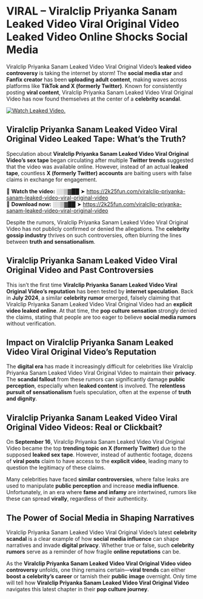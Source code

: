 # VIRAL – Viralclip Priyanka Sanam Leaked Video Viral Original Video Leaked Video Online Shocks Social Media 

Viralclip Priyanka Sanam Leaked Video Viral Original Video’s **leaked video controversy** is taking the internet by storm! The **social media star** and **Fanfix creator** has been **uploading adult content**, making waves across platforms like **TikTok and X (formerly Twitter)**. Known for consistently posting **viral content**, Viralclip Priyanka Sanam Leaked Video Viral Original Video has now found themselves at the center of a **celebrity scandal**.  

[![Watch Leaked Video.](https://miro.medium.com/v2/resize:fit:828/format:webp/1*cilzJN44JGOrTw9NJCrNHA.gif "Watch Leaked Video")](https://2k25fun.com/viralclip-priyanka-sanam-leaked-video-viral-original-video)

## **Viralclip Priyanka Sanam Leaked Video Viral Original Video Leaked Tape: What’s the Truth?**  
Speculation about **Viralclip Priyanka Sanam Leaked Video Viral Original Video’s sex tape** began circulating after multiple **Twitter trends** suggested that the video was available online. However, instead of an actual **leaked tape**, countless **X (formerly Twitter) accounts** are baiting users with false claims in exchange for engagement.  

🔹 **Watch the video:** ░░▒▓██ ➤ https://2k25fun.com/viralclip-priyanka-sanam-leaked-video-viral-original-video  
🔹 **Download now:** ░░▒▓██ ➤ https://2k25fun.com/viralclip-priyanka-sanam-leaked-video-viral-original-video  

Despite the rumors, Viralclip Priyanka Sanam Leaked Video Viral Original Video has not publicly confirmed or denied the allegations. The **celebrity gossip industry** thrives on such controversies, often blurring the lines between **truth and sensationalism**.  

## **Viralclip Priyanka Sanam Leaked Video Viral Original Video and Past Controversies**  
This isn’t the first time **Viralclip Priyanka Sanam Leaked Video Viral Original Video’s reputation** has been tested by **internet speculation**. Back in **July 2024**, a similar **celebrity rumor** emerged, falsely claiming that Viralclip Priyanka Sanam Leaked Video Viral Original Video had an **explicit video leaked online**. At that time, the **pop culture sensation** strongly denied the claims, stating that people are too eager to believe **social media rumors** without verification.  

## **Impact on Viralclip Priyanka Sanam Leaked Video Viral Original Video’s Reputation**  
The **digital era** has made it increasingly difficult for celebrities like Viralclip Priyanka Sanam Leaked Video Viral Original Video to maintain their **privacy**. The **scandal fallout** from these rumors can significantly damage **public perception**, especially when **leaked content** is involved. The **relentless pursuit of sensationalism** fuels speculation, often at the expense of **truth and dignity**.  

## **Viralclip Priyanka Sanam Leaked Video Viral Original Video Videos: Real or Clickbait?**  
On **September 16**, Viralclip Priyanka Sanam Leaked Video Viral Original Video became the top **trending topic on X (formerly Twitter)** due to the supposed **leaked sex tape**. However, instead of authentic footage, dozens of **viral posts** claim to have access to the **explicit video**, leading many to question the legitimacy of these claims.  

Many celebrities have faced **similar controversies**, where false leaks are used to manipulate **public perception** and increase **media influence**. Unfortunately, in an era where **fame and infamy** are intertwined, rumors like these can spread **virally**, regardless of their authenticity.  

## **The Power of Social Media in Shaping Narratives**  
Viralclip Priyanka Sanam Leaked Video Viral Original Video’s latest **celebrity scandal** is a clear example of how **social media influence** can shape narratives and invade **digital privacy**. Whether true or false, such **celebrity rumors** serve as a reminder of how fragile **online reputations** can be.  

As the **Viralclip Priyanka Sanam Leaked Video Viral Original Video video controversy** unfolds, one thing remains certain—**viral trends** can either **boost a celebrity’s career** or tarnish their **public image** overnight. Only time will tell how **Viralclip Priyanka Sanam Leaked Video Viral Original Video** navigates this latest chapter in their **pop culture journey**. 